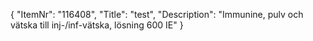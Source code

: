 {
  "ItemNr": "116408",
  "Title": "test",
  "Description": "Immunine, pulv och vätska till inj-/inf-vätska, lösning 600 IE"
}